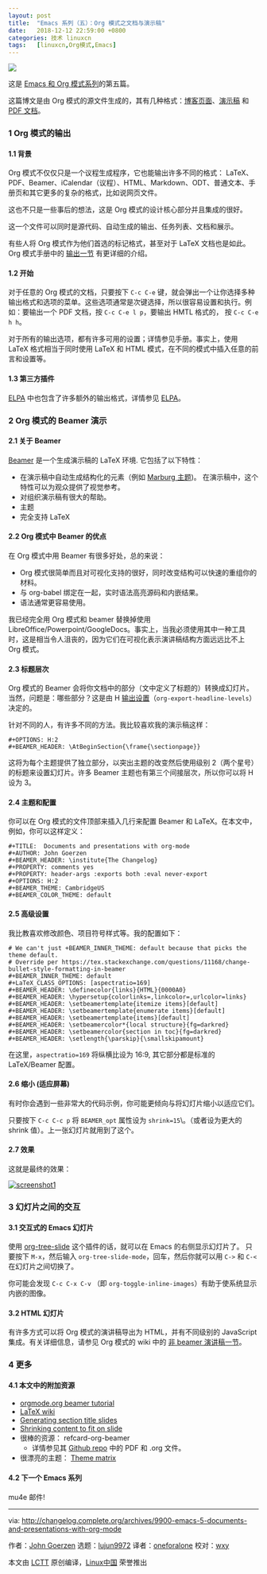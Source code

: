 ```yaml
---
layout: post
title:	"Emacs 系列（五）：Org 模式之文档与演示稿"
date:	2018-12-12 22:59:00 +0800 
categories:	技术 linuxcn 
tags:	[linuxcn,Org模式,Emacs]
---
```



![](/Asserts/Images//attachment/album/201812/12/225949wapsn1pc0dpfpfbz.png)


这是 [Emacs 和 Org 模式系列](https://changelog.complete.org/archives/tag/emacs2018)的第五篇。


这篇博文是由 Org 模式的源文件生成的，其有几种格式：[博客页面](https://github.com/jgoerzen/public-snippets/blob/master/emacs/emacs-org-beamer/emacs-org-beamer.org)、[演示稿](http://changelog.complete.org/archives/9900-emacs-5-documents-and-presentations-with-org-mode) 和 [PDF 文档](https://github.com/jgoerzen/public-snippets/raw/master/emacs/emacs-org-beamer/emacs-org-beamer.pdf)。


### 1 Org 模式的输出


#### 1.1 背景


Org 模式不仅仅只是一个议程生成程序，它也能输出许多不同的格式： LaTeX、PDF、Beamer、iCalendar（议程）、HTML、Markdown、ODT、普通文本、手册页和其它更多的复杂的格式，比如说网页文件。


这也不只是一些事后的想法，这是 Org 模式的设计核心部分并且集成的很好。


这一个文件可以同时是源代码、自动生成的输出、任务列表、文档和展示。


有些人将 Org 模式作为他们首选的标记格式，甚至对于 LaTeX 文档也是如此。Org 模式手册中的 [输出一节](https://orgmode.org/manual/Exporting.html#Exporting) 有更详细的介绍。


#### 1.2 开始


对于任意的 Org 模式的文档，只要按下 `C-c C-e` 键，就会弹出一个让你选择多种输出格式和选项的菜单。这些选项通常是次键选择，所以很容易设置和执行。例如：要输出一个 PDF 文档，按 `C-c C-e l p`，要输出 HMTL 格式的， 按 `C-c C-e h h`。


对于所有的输出选项，都有许多可用的设置；详情参见手册。事实上，使用 LaTeX 格式相当于同时使用 LaTeX 和 HTML 模式，在不同的模式中插入任意的前言和设置等。


#### 1.3 第三方插件


[ELPA](https://www.emacswiki.org/emacs/ELPA) 中也包含了许多额外的输出格式，详情参见 [ELPA](https://www.emacswiki.org/emacs/ELPA)。


### 2 Org 模式的 Beamer 演示


#### 2.1 关于 Beamer


[Beamer](https://en.wikipedia.org/wiki/Beamer_(LaTeX)) 是一个生成演示稿的 LaTeX 环境. 它包括了以下特性：


* 在演示稿中自动生成结构化的元素（例如 [Marburg 主题](https://hartwork.org/beamer-theme-matrix/all/beamer-albatross-Marburg-1.png))。 在演示稿中，这个特性可以为观众提供了视觉参考。
* 对组织演示稿有很大的帮助。
* 主题
* 完全支持 LaTeX


#### 2.2 Org 模式中 Beamer 的优点


在 Org 模式中用 Beamer 有很多好处，总的来说：


* Org 模式很简单而且对可视化支持的很好，同时改变结构可以快速的重组你的材料。
* 与 org-babel 绑定在一起，实时语法高亮源码和内嵌结果。
* 语法通常更容易使用。


我已经完全用 Org 模式和 beamer 替换掉使用 LibreOffice/Powerpoint/GoogleDocs。事实上，当我必须使用其中一种工具时，这是相当令人沮丧的，因为它们在可视化表示演讲稿结构方面远远比不上 Org 模式。


#### 2.3 标题层次


Org 模式的 Beamer 会将你文档中的部分（文中定义了标题的）转换成幻灯片。当然，问题是：哪些部分？这是由 H [输出设置](https://orgmode.org/manual/Export-settings.html#Export-settings)（`org-export-headline-levels`）决定的。


针对不同的人，有许多不同的方法。我比较喜欢我的演示稿这样：



```
#+OPTIONS: H:2
#+BEAMER_HEADER: \AtBeginSection{\frame{\sectionpage}}
```

这将为每个主题提供了独立部分，以突出主题的改变然后使用级别 2（两个星号）的标题来设置幻灯片。许多 Beamer 主题也有第三个间接层次，所以你可以将 H 设为 3。


#### 2.4 主题和配置


你可以在 Org 模式的文件顶部来插入几行来配置 Beamer 和 LaTeX。在本文中，例如，你可以这样定义：



```
#+TITLE:  Documents and presentations with org-mode
#+AUTHOR: John Goerzen
#+BEAMER_HEADER: \institute{The Changelog}
#+PROPERTY: comments yes
#+PROPERTY: header-args :exports both :eval never-export
#+OPTIONS: H:2
#+BEAMER_THEME: CambridgeUS
#+BEAMER_COLOR_THEME: default
```

#### 2.5 高级设置


我比教喜欢修改颜色、项目符号样式等。我的配置如下：



```
# We can't just +BEAMER_INNER_THEME: default because that picks the theme default.
# Override per https://tex.stackexchange.com/questions/11168/change-bullet-style-formatting-in-beamer
#+BEAMER_INNER_THEME: default
#+LaTeX_CLASS_OPTIONS: [aspectratio=169]
#+BEAMER_HEADER: \definecolor{links}{HTML}{0000A0}
#+BEAMER_HEADER: \hypersetup{colorlinks=,linkcolor=,urlcolor=links}
#+BEAMER_HEADER: \setbeamertemplate{itemize items}[default]
#+BEAMER_HEADER: \setbeamertemplate{enumerate items}[default]
#+BEAMER_HEADER: \setbeamertemplate{items}[default]
#+BEAMER_HEADER: \setbeamercolor*{local structure}{fg=darkred}
#+BEAMER_HEADER: \setbeamercolor{section in toc}{fg=darkred}
#+BEAMER_HEADER: \setlength{\parskip}{\smallskipamount}
```

在这里，`aspectratio=169` 将纵横比设为 16:9, 其它部分都是标准的 LaTeX/Beamer 配置。


#### 2.6 缩小 (适应屏幕)


有时你会遇到一些非常大的代码示例，你可能更倾向与将幻灯片缩小以适应它们。


只要按下 `C-c C-c p` 将 `BEAMER_opt` 属性设为 `shrink=15`\。（或者设为更大的 shrink 值）。上一张幻灯片就用到了这个。


#### 2.7 效果


这就是最终的效果：


[![screenshot1](/Asserts/Images//attachment/album/201812/12/225959m16cb032yc011wu4.png)](https://www.flickr.com/photos/jgoerzen/26366340577/in/dateposted/)


### 3 幻灯片之间的交互


#### 3.1 交互式的 Emacs 幻灯片


使用 [org-tree-slide](https://orgmode.org/worg/org-tutorials/non-beamer-presentations.html#org-tree-slide) 这个插件的话，就可以在 Emacs 的右侧显示幻灯片了。 只要按下 `M-x`，然后输入 `org-tree-slide-mode`，回车，然后你就可以用 `C->` 和 `C-<` 在幻灯片之间切换了。


你可能会发现 `C-c C-x C-v` （即 `org-toggle-inline-images`）有助于使系统显示内嵌的图像。


#### 3.2 HTML 幻灯片


有许多方式可以将 Org 模式的演讲稿导出为 HTML，并有不同级别的 JavaScript 集成。有关详细信息，请参见 Org 模式的 wiki 中的 [非 beamer 演讲稿一节](https://orgmode.org/worg/org-tutorials/non-beamer-presentations.html)。


### 4 更多


#### 4.1 本文中的附加资源


* [orgmode.org beamer tutorial](https://orgmode.org/worg/exporters/beamer/tutorial.html)
* [LaTeX wiki](https://en.wikibooks.org/wiki/LaTeX/Presentations)
* [Generating section title slides](https://tex.stackexchange.com/questions/117658/automatically-generate-section-title-slides-in-beamer/117661)
* [Shrinking content to fit on slide](https://tex.stackexchange.com/questions/78514/content-doesnt-fit-in-one-slide)
* 很棒的资源： refcard-org-beamer
	+ 详情参见其 [Github repo](https://github.com/fniessen/refcard-org-beamer) 中的 PDF 和 .org 文件。
* 很漂亮的主题： [Theme matrix](https://hartwork.org/beamer-theme-matrix/)


#### 4.2 下一个 Emacs 系列


mu4e 邮件!




---


via: <http://changelog.complete.org/archives/9900-emacs-5-documents-and-presentations-with-org-mode>


作者：[John Goerzen](http://changelog.complete.org/archives/author/jgoerzen) 选题：[lujun9972](https://github.com/lujun9972) 译者：[oneforalone](https://github.com/oneforalone) 校对：[wxy](https://github.com/wxy)


本文由 [LCTT](https://github.com/LCTT/TranslateProject) 原创编译，[Linux中国](https://linux.cn/) 荣誉推出
